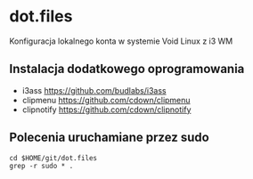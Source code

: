# dot.files

Konfiguracja lokalnego konta w systemie Void Linux z i3 WM

## Instalacja dodatkowego oprogramowania

- i3ass https://github.com/budlabs/i3ass
- clipmenu https://github.com/cdown/clipmenu
- clipnotify https://github.com/cdown/clipnotify

## Polecenia uruchamiane przez sudo

```
cd $HOME/git/dot.files
grep -r sudo * .
```
